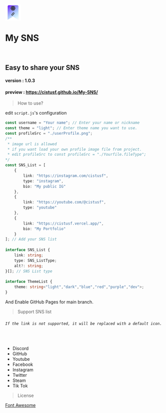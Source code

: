 <img width="50" src="./icon.png" alt="icon" align="center" />  
<h1>My SNS</h1>
<br/>
  
Easy to share your SNS  
------------------------------
#### version : 1.0.3
#### preview : https://cistusf.github.io/My-SNS/

> How to use?  

edit `script.js`'s configuration

```typescript
const username = "Your name"; // Enter your name or nickname
const theme = "light"; // Enter theme name you want to use.
const profileSrc = "./userProfile.png"; 
/**
 * image url is allowed
 * if you want load your own profile image file from project.
 * edit profileSrc to const profileSrc = "./Yourfile.fileType";
*/
const SNS_List = [
    {
        link: "https://instagram.com/cistusf",
        type: "instagram",
        bio: "My public IG"
    },
    {
        link: "https://youtube.com/@cistusf",
        type: "youtube"
    },
    {
        link: "https://cistusf.vercel.app/",
        bio: "My Portfolio"
    }
]; // Add your SNS list

interface SNS_List {
    link: string;
    type: SNS_ListType;
    alt?: string;
}[]; // SNS List type

interface ThemeList {
    theme: string<"light","dark","blue","red","purple","dev">;
} 
```
And Enable GitHub Pages for main branch.

> Support SNS list
###### `If the link is not supported, it will be replaced with a default icon.`
<br>

* Discord
* GitHub
* Youtube
* Facebook
* Instagram
* Twitter
* Steam
* Tik Tok  

> License

[Font Awesome](https://fontawesome.com/license)

